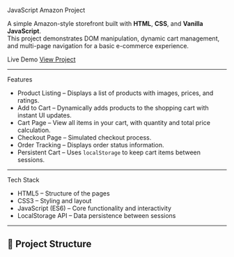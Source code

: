 JavaScript Amazon Project

A simple Amazon-style storefront built with **HTML**, **CSS**, and **Vanilla JavaScript**.  
This project demonstrates DOM manipulation, dynamic cart management, and multi-page navigation for a basic e-commerce experience.

 Live Demo
[View Project](https://david-owolabi.github.io/javascript-amazon-project/amazon.html)

---

  Features
- Product Listing – Displays a list of products with images, prices, and ratings.
- Add to Cart – Dynamically adds products to the shopping cart with instant UI updates.
- Cart Page – View all items in your cart, with quantity and total price calculation.
- Checkout Page – Simulated checkout process.
- Order Tracking – Displays order status information.
- Persistent Cart – Uses `localStorage` to keep cart items between sessions.

---

 Tech Stack
- HTML5 – Structure of the pages
- CSS3 – Styling and layout
- JavaScript (ES6) – Core functionality and interactivity
- LocalStorage API – Data persistence between sessions

---

## 📂 Project Structure

